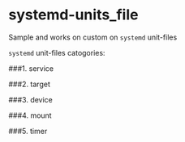 # systemd-units_file
Sample and works on custom on `systemd` unit-files

`systemd` unit-files catogories:

###1. service

###2. target

###3. device

###4. mount

###5. timer

